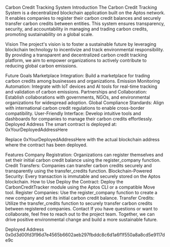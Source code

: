 Carbon Credit Tracking System
Introduction
The Carbon Credit Tracking System is a decentralized blockchain application built on the Aptos network. It enables companies to register their carbon credit balances and securely transfer carbon credits between entities. This system ensures transparency, security, and accountability in managing and trading carbon credits, promoting sustainability on a global scale.

Vision
The project's vision is to foster a sustainable future by leveraging blockchain technology to incentivize and track environmental responsibility. By providing a transparent and decentralized carbon credit tracking platform, we aim to empower organizations to actively contribute to reducing global carbon emissions.

Future Goals
Marketplace Integration: Build a marketplace for trading carbon credits among businesses and organizations.
Emission Monitoring Automation: Integrate with IoT devices and AI tools for real-time tracking and validation of carbon emissions.
Partnerships and Collaboration: Establish collaborations with governments, NGOs, and environmental organizations for widespread adoption.
Global Compliance Standards: Align with international carbon credit regulations to enable cross-border compatibility.
User-Friendly Interface: Develop intuitive tools and dashboards for companies to manage their carbon credits effortlessly.
Deployed Address
The smart contract is deployed at:
0xYourDeployedAddressHere

Replace 0xYourDeployedAddressHere with the actual blockchain address where the contract has been deployed.

Features
Company Registration: Organizations can register themselves and set their initial carbon credit balance using the register_company function.
Credit Transfers: Companies can transfer carbon credits securely and transparently using the transfer_credits function.
Blockchain-Powered Security: Every transaction is immutable and securely stored on the Aptos blockchain.
How to Use
Deploy the Contract: Deploy the CarbonCreditTracker module using the Aptos CLI or a compatible Move tool.
Register Companies: Use the register_company function to create a new company and set its initial carbon credit balance.
Transfer Credits: Utilize the transfer_credits function to securely transfer carbon credits between registered companies.
Contact
If you have questions or want to collaborate, feel free to reach out to the project team. Together, we can drive positive environmental change and build a more sustainable future. 

Deployed Address
0x0d3d00fd3f96d7e4565b6602aeb297fbddc8c6d1a6f1f550a8a8cd5e9117de9c